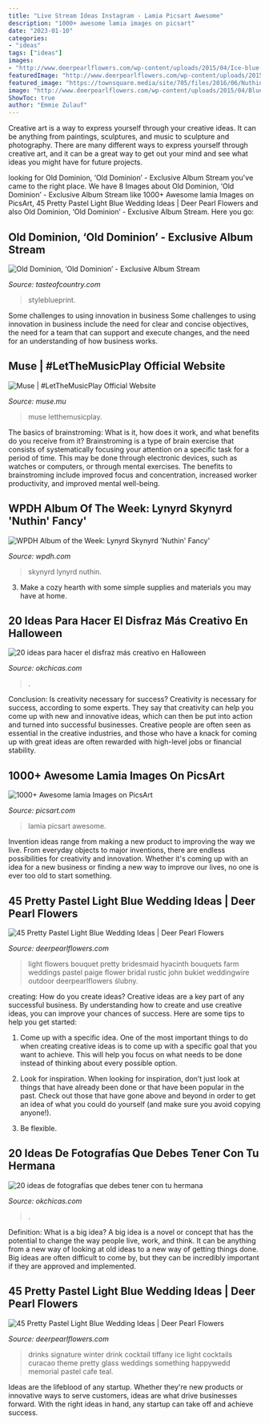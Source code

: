 ```yaml
---
title: "Live Stream Ideas Instagram - Lamia Picsart Awesome"
description: "1000+ awesome lamia images on picsart"
date: "2023-01-10"
categories:
- "ideas"
tags: ["ideas"]
images:
- "http://www.deerpearlflowers.com/wp-content/uploads/2015/04/Ice-blue-signature-wedding-drink-cocktail.jpg"
featuredImage: "http://www.deerpearlflowers.com/wp-content/uploads/2015/04/Blue-hyacinth-bridesmaid-bouquet.jpg"
featured_image: "https://townsquare.media/site/705/files/2016/06/Nuthin_Fancy_Lynyrd_Skynyrd_album_-_cover_art.jpg?w=1200&amp;h=0&amp;zc=1&amp;s=0&amp;a=t&amp;q=89"
image: "http://www.deerpearlflowers.com/wp-content/uploads/2015/04/Blue-hyacinth-bridesmaid-bouquet.jpg"
ShowToc: true
author: "Emmie Zulauf"
---
```



Creative art is a way to express yourself through your creative ideas. It can be anything from paintings, sculptures, and music to sculpture and photography. There are many different ways to express yourself through creative art, and it can be a great way to get out your mind and see what ideas you might have for future projects.

	

		
looking for Old Dominion, ‘Old Dominion’ - Exclusive Album Stream you've came to the right place. We have 8 Images about Old Dominion, ‘Old Dominion’ - Exclusive Album Stream like 1000+ Awesome lamia Images on PicsArt, 45 Pretty Pastel Light Blue Wedding Ideas | Deer Pearl Flowers and also Old Dominion, ‘Old Dominion’ - Exclusive Album Stream. Here you go:
		
    
## Old Dominion, ‘Old Dominion’ - Exclusive Album Stream

<img loading=lazy src="https://townsquare.media/site/204/files/2014/10/Old-D1.jpg?w=1200&amp;h=0&amp;zc=1&amp;s=0&amp;a=t&amp;q=89" onerror="this.onerror=null;this.src='https://tse1.mm.bing.net/th?id=OIP.cFzvXVR7CynpnVCIxdmxGgHaE8&amp;pid=15.1';" alt="Old Dominion, ‘Old Dominion’ - Exclusive Album Stream">

_Source: tasteofcountry.com_

>styleblueprint. 

	

Some challenges to using innovation in business
Some challenges to using innovation in business include the need for clear and concise objectives, the need for a team that can support and execute changes, and the need for an understanding of how business works.

    
## Muse | #LetTheMusicPlay Official Website

<img loading=lazy src="https://www.muse.mu/sites/g/files/g2000007516/f/202007/Eb6OMVYWoAAdLh3.jpeg" onerror="this.onerror=null;this.src='https://tse1.mm.bing.net/th?id=OIP.gJJudVB2RiVe6JnHuJ7FTgHaHa&amp;pid=15.1';" alt="Muse | #LetTheMusicPlay Official Website">

_Source: muse.mu_

>muse letthemusicplay. 

	

The basics of brainstroming: What is it, how does it work, and what benefits do you receive from it?
Brainstroming is a type of brain exercise that consists of systematically focusing your attention on a specific task for a period of time. This may be done through electronic devices, such as watches or computers, or through mental exercises. The benefits to brainstroming include improved focus and concentration, increased worker productivity, and improved mental well-being.

    
## WPDH Album Of The Week: Lynyrd Skynyrd &#039;Nuthin&#039; Fancy&#039;

<img loading=lazy src="https://townsquare.media/site/705/files/2016/06/Nuthin_Fancy_Lynyrd_Skynyrd_album_-_cover_art.jpg?w=1200&amp;h=0&amp;zc=1&amp;s=0&amp;a=t&amp;q=89" onerror="this.onerror=null;this.src='https://tse1.mm.bing.net/th?id=OIP.eQYPRRM8hvXk-UGeM32U9wHaHW&amp;pid=15.1';" alt="WPDH Album of the Week: Lynyrd Skynyrd &#039;Nuthin&#039; Fancy&#039;">

_Source: wpdh.com_

>skynyrd lynyrd nuthin. 

	

3. Make a cozy hearth with some simple supplies and materials you may have at home.

    
## 20 Ideas Para Hacer El Disfraz Más Creativo En Halloween

<img loading=lazy src="https://www.okchicas.com/wp-content/uploads/2016/10/Disfraces-originales-34-1.jpg" onerror="this.onerror=null;this.src='https://tse1.mm.bing.net/th?id=OIP._rVulCB_VPwZ3giuRMFVIwHaJ4&amp;pid=15.1';" alt="20 ideas para hacer el disfraz más creativo en Halloween">

_Source: okchicas.com_

>. 

	

Conclusion: Is creativity necessary for success?
Creativity is necessary for success, according to some experts. They say that creativity can help you come up with new and innovative ideas, which can then be put into action and turned into successful businesses. Creative people are often seen as essential in the creative industries, and those who have a knack for coming up with great ideas are often rewarded with high-level jobs or financial stability.

    
## 1000+ Awesome Lamia Images On PicsArt

<img loading=lazy src="https://cdn27.picsart.com/158067475003202.jpeg?r240x240" onerror="this.onerror=null;this.src='https://tse4.mm.bing.net/th?id=OIP.cfvhsj9yvpNmgyXoKQfYSQAAAA&amp;pid=15.1';" alt="1000+ Awesome lamia Images on PicsArt">

_Source: picsart.com_

>lamia picsart awesome. 

	

Invention ideas range from making a new product to improving the way we live. From everyday objects to major inventions, there are endless possibilities for creativity and innovation. Whether it's coming up with an idea for a new business or finding a new way to improve our lives, no one is ever too old to start something.

    
## 45 Pretty Pastel Light Blue Wedding Ideas | Deer Pearl Flowers

<img loading=lazy src="http://www.deerpearlflowers.com/wp-content/uploads/2015/04/Blue-hyacinth-bridesmaid-bouquet.jpg" onerror="this.onerror=null;this.src='https://tse1.mm.bing.net/th?id=OIP.O9WG8ZiyDfck7fOP_FzKnwHaLH&amp;pid=15.1';" alt="45 Pretty Pastel Light Blue Wedding Ideas | Deer Pearl Flowers">

_Source: deerpearlflowers.com_

>light flowers bouquet pretty bridesmaid hyacinth bouquets farm weddings pastel paige flower bridal rustic john bukiet weddingwire outdoor deerpearlflowers ślubny. 

	

creating: How do you create ideas?
Creative ideas are a key part of any successful business. By understanding how to create and use creative ideas, you can improve your chances of success. Here are some tips to help you get started:
1. Come up with a specific idea. One of the most important things to do when creating creative ideas is to come up with a specific goal that you want to achieve. This will help you focus on what needs to be done instead of thinking about every possible option.

2. Look for inspiration. When looking for inspiration, don’t just look at things that have already been done or that have been popular in the past. Check out those that have gone above and beyond in order to get an idea of what you could do yourself (and make sure you avoid copying anyone!).

3. Be flexible.

    
## 20 Ideas De Fotografías Que Debes Tener Con Tu Hermana

<img loading=lazy src="https://www.okchicas.com/wp-content/uploads/2016/03/20-ideas-de-fotografías-básicas-para-tener-con-tu-hermana-7.jpg" onerror="this.onerror=null;this.src='https://tse1.mm.bing.net/th?id=OIP.rdE4EhvOjmnc_QJc3KvbbQHaLL&amp;pid=15.1';" alt="20 ideas de fotografías que debes tener con tu hermana">

_Source: okchicas.com_

>. 

	

Definition: What is a big idea?
A big idea is a novel or concept that has the potential to change the way people live, work, and think. It can be anything from a new way of looking at old ideas to a new way of getting things done. Big ideas are often difficult to come by, but they can be incredibly important if they are approved and implemented.

    
## 45 Pretty Pastel Light Blue Wedding Ideas | Deer Pearl Flowers

<img loading=lazy src="http://www.deerpearlflowers.com/wp-content/uploads/2015/04/Ice-blue-signature-wedding-drink-cocktail.jpg" onerror="this.onerror=null;this.src='https://tse1.mm.bing.net/th?id=OIP.A903YfFVYl-lU3W067eVjQHaJ8&amp;pid=15.1';" alt="45 Pretty Pastel Light Blue Wedding Ideas | Deer Pearl Flowers">

_Source: deerpearlflowers.com_

>drinks signature winter drink cocktail tiffany ice light cocktails curacao theme pretty glass weddings something happywedd memorial pastel cafe teal. 

	

Ideas are the lifeblood of any startup. Whether they're new products or innovative ways to serve customers, ideas are what drive businesses forward. With the right ideas in hand, any startup can take off and achieve success.

